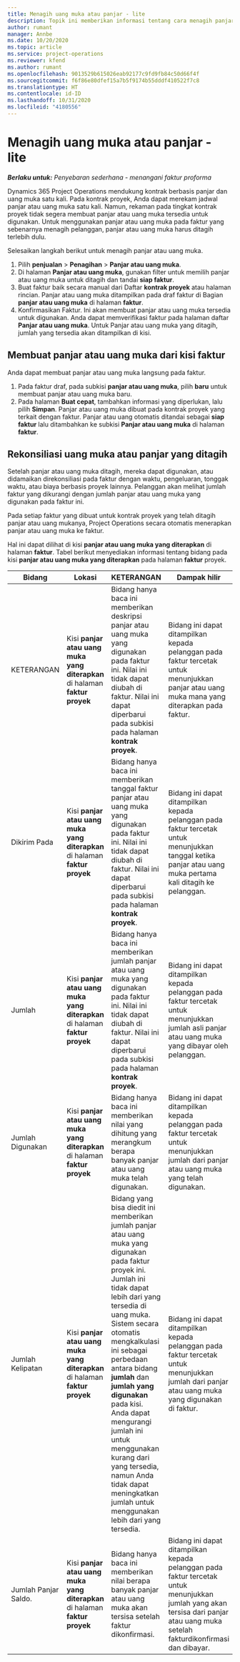 ```yaml
---
title: Menagih uang muka atau panjar - lite
description: Topik ini memberikan informasi tentang cara menagih panjar atau uang muka dalam Project Operations.
author: rumant
manager: Annbe
ms.date: 10/20/2020
ms.topic: article
ms.service: project-operations
ms.reviewer: kfend
ms.author: rumant
ms.openlocfilehash: 9013529b615026eab92177c9fd9fb84c50d66f4f
ms.sourcegitcommit: f6f86e80dfef15a7b5f9174b55dddf410522f7c8
ms.translationtype: HT
ms.contentlocale: id-ID
ms.lasthandoff: 10/31/2020
ms.locfileid: "4180556"
---
```

# <a name="invoice-a-retainer-or-an-advance---lite"></a>Menagih uang muka atau panjar - lite

_**Berlaku untuk:** Penyebaran sederhana - menangani faktur proforma_

Dynamics 365 Project Operations mendukung kontrak berbasis panjar dan uang muka satu kali. Pada kontrak proyek, Anda dapat merekam jadwal panjar atau uang muka satu kali. Namun, rekaman pada tingkat kontrak proyek tidak segera membuat panjar atau uang muka tersedia untuk digunakan. Untuk menggunakan panjar atau uang muka pada faktur yang sebenarnya menagih pelanggan, panjar atau uang muka harus ditagih terlebih dulu.

Selesaikan langkah berikut untuk menagih panjar atau uang muka.

1. Pilih **penjualan** > **Penagihan** > **Panjar atau uang muka**. 
2. Di halaman **Panjar atau uang muka**, gunakan filter untuk memilih panjar atau uang muka untuk ditagih dan tandai **siap faktur**.
3. Buat faktur baik secara manual dari Daftar **kontrak proyek** atau halaman rincian. Panjar atau uang muka ditampilkan pada draf faktur di Bagian **panjar atau uang muka** di halaman **faktur**.
4. Konfirmasikan Faktur. Ini akan membuat panjar atau uang muka tersedia untuk digunakan. Anda dapat memverifikasi faktur pada halaman daftar **Panjar atau uang muka**. Untuk Panjar atau uang muka yang ditagih, jumlah yang tersedia akan ditampilkan di kisi.

## <a name="create-a-retainer-or-advance-from-the-invoice-grid"></a>Membuat panjar atau uang muka dari kisi faktur

Anda dapat membuat panjar atau uang muka langsung pada faktur.

1. Pada faktur draf, pada subkisi **panjar atau uang muka**, pilih **baru** untuk membuat panjar atau uang muka baru. 
2. Pada halaman **Buat cepat**, tambahkan informasi yang diperlukan, lalu pilih **Simpan**. Panjar atau uang muka dibuat pada kontrak proyek yang terkait dengan faktur. Panjar atau uang otomatis ditandai sebagai **siap faktur** lalu ditambahkan ke subkisi **Panjar atau uang muka** di halaman **faktur**.

## <a name="reconcile-an-invoiced-retainer-or-advance"></a>Rekonsiliasi uang muka atau panjar yang ditagih

Setelah panjar atau uang muka ditagih, mereka dapat digunakan, atau didamaikan direkonsiliasi pada faktur dengan waktu, pengeluaran, tonggak waktu, atau biaya berbasis proyek lainnya. Pelanggan akan melihat jumlah faktur yang dikurangi dengan jumlah panjar atau uang muka yang digunakan pada faktur ini.

Pada setiap faktur yang dibuat untuk kontrak proyek yang telah ditagih panjar atau uang mukanya, Project Operations secara otomatis menerapkan panjar atau uang muka ke faktur.

Hal ini dapat dilihat di kisi **panjar atau uang muka yang diterapkan** di halaman **faktur**. Tabel berikut menyediakan informasi tentang bidang pada kisi **panjar atau uang muka yang diterapkan** pada halaman **faktur** proyek.

| Bidang | Lokasi | KETERANGAN | Dampak hilir |
| --- | --- | --- | --- |
| KETERANGAN | Kisi **panjar atau uang muka yang diterapkan** di halaman **faktur proyek** |Bidang hanya baca ini memberikan deskripsi panjar atau uang muka yang digunakan pada faktur ini. Nilai ini tidak dapat diubah di faktur. Nilai ini dapat diperbarui pada subkisi pada halaman **kontrak proyek**. | Bidang ini dapat ditampilkan kepada pelanggan pada faktur tercetak untuk menunjukkan panjar atau uang muka mana yang diterapkan pada faktur. |
| Dikirim Pada | Kisi **panjar atau uang muka yang diterapkan** di halaman **faktur proyek**  | Bidang hanya baca ini memberikan tanggal faktur panjar atau uang muka yang digunakan pada faktur ini. Nilai ini tidak dapat diubah di faktur. Nilai ini dapat diperbarui pada subkisi pada halaman **kontrak proyek**. | Bidang ini dapat ditampilkan kepada pelanggan pada faktur tercetak untuk menunjukkan tanggal ketika panjar atau uang muka pertama kali ditagih ke pelanggan. |
| Jumlah | Kisi **panjar atau uang muka yang diterapkan** di halaman **faktur proyek**  | Bidang hanya baca ini memberikan jumlah panjar atau uang muka yang digunakan pada faktur ini. Nilai ini tidak dapat diubah di faktur. Nilai ini dapat diperbarui pada subkisi pada halaman **kontrak proyek**. | Bidang ini dapat ditampilkan kepada pelanggan pada faktur tercetak untuk menunjukkan jumlah asli panjar atau uang muka yang dibayar oleh pelanggan. |
| Jumlah Digunakan | Kisi **panjar atau uang muka yang diterapkan** di halaman **faktur proyek**  | Bidang hanya baca ini memberikan nilai yang dihitung yang merangkum berapa banyak panjar atau uang muka telah digunakan. | Bidang ini dapat ditampilkan kepada pelanggan pada faktur tercetak untuk menunjukkan jumlah dari panjar atau uang muka yang telah digunakan. |
| Jumlah Kelipatan | Kisi **panjar atau uang muka yang diterapkan** di halaman **faktur proyek**  | Bidang yang bisa diedit ini memberikan jumlah panjar atau uang muka yang digunakan pada faktur proyek ini. Jumlah ini tidak dapat lebih dari yang tersedia di uang muka. Sistem secara otomatis mengkalkulasi ini sebagai perbedaan antara bidang **jumlah** dan **jumlah yang digunakan** pada kisi. Anda dapat mengurangi jumlah ini untuk menggunakan kurang dari yang tersedia, namun Anda tidak dapat meningkatkan jumlah untuk menggunakan lebih dari yang tersedia. | Bidang ini dapat ditampilkan kepada pelanggan pada faktur tercetak untuk menunjukkan jumlah dari panjar atau uang muka yang digunakan di faktur. |
| Jumlah Panjar Saldo. | Kisi **panjar atau uang muka yang diterapkan** di halaman **faktur proyek**  | Bidang hanya baca ini memberikan nilai berapa banyak panjar atau uang muka akan tersisa setelah faktur dikonfirmasi. | Bidang ini dapat ditampilkan kepada pelanggan pada faktur tercetak untuk menunjukkan jumlah yang akan tersisa dari panjar atau uang muka setelah fakturdikonfirmasi dan dibayar. |
